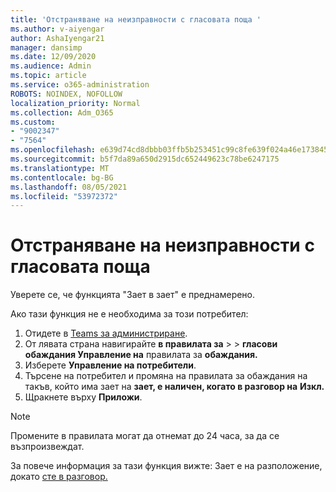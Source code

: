 ```yaml
---
title: 'Отстраняване на неизправности с гласовата поща '
ms.author: v-aiyengar
author: AshaIyengar21
manager: dansimp
ms.date: 12/09/2020
ms.audience: Admin
ms.topic: article
ms.service: o365-administration
ROBOTS: NOINDEX, NOFOLLOW
localization_priority: Normal
ms.collection: Adm_O365
ms.custom:
- "9002347"
- "7564"
ms.openlocfilehash: e639d74cd8dbbb03ffb5b253451c99c8fe639f024a46e173845a0f4d322e43ca
ms.sourcegitcommit: b5f7da89a650d2915dc652449623c78be6247175
ms.translationtype: MT
ms.contentlocale: bg-BG
ms.lasthandoff: 08/05/2021
ms.locfileid: "53972372"
---
```

# <a name="troubleshooting-voicemail"></a>Отстраняване на неизправности с гласовата поща

Уверете се, че функцията "Зает в зает" е преднамерено.

Ако тази функция не е необходима за този потребител:

1. Отидете в [Teams за администриране](https://admin.teams.microsoft.com/policies/calling).
1. От лявата страна навигирайте **в правилата за**  >    >  **гласови обаждания Управление на** правилата за **обаждания.**
1. Изберете **Управление на потребители**.
1. Търсене на потребител и промяна на правилата за обаждания на такъв, който има зает на **зает, е наличен, когато в разговор на** **Изкл.**
1. Щракнете върху **Приложи**.
> [!NOTE]
> Промените в правилата могат да отнемат до 24 часа, за да се възпроизвеждат.

За повече информация за тази функция вижте: Зает е на разположение, докато [сте в разговор.](https://docs.microsoft.com/microsoftteams/teams-calling-policy#busy-on-busy-is-available-while-in-a-call)
